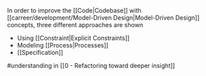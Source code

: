 In order to improve the [[Code|Codebase]] with [[carreer/development/Model-Driven Design|Model-Driven Design]] concepts, three different approaches are shown
- Using [[Constraint|Explicit Constraints]]
- Modeling [[Process|Processes]]
- [[Specification]]

#understanding in [[0 - Refactoring toward deeper insight]]